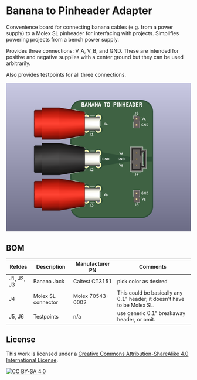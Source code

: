 # Banana to Pinheader Adapter

Convenience board for connecting banana cables (e.g. from a power supply) to a
Molex SL pinheader for interfacing with projects. Simplifies powering projects
from a bench power supply.

Provides three connections: V_A, V_B, and GND. These are intended for positive
and negative supplies with a center ground but they can be used arbitrarily.

Also provides testpoints for all three connections.

![Top view of board](topview.png)

## BOM
| Refdes | Description | Manufacturer PN | Comments |
| ------ | ----------- | --------------- | -------- |
| J1, J2, J3 | Banana Jack | Caltest CT3151 | pick color as desired |
| J4 | Molex SL connector | Molex 70543-0002 | This could be basically any 0.1" header; it doesn't have to be Molex SL. |
| J5, J6 | Testpoints | n/a | use generic 0.1" breakaway header, or omit. |

## License
This work is licensed under a [Creative Commons Attribution-ShareAlike 4.0
International License][cc-by-sa].

[![CC BY-SA 4.0][cc-by-sa-image]][cc-by-sa]

[cc-by-sa]: http://creativecommons.org/licenses/by-sa/4.0/
[cc-by-sa-image]: https://licensebuttons.net/l/by-sa/4.0/88x31.png
[cc-by-sa-shield]: https://img.shields.io/badge/License-CC%20BY--SA%204.0-lightgrey.svg
